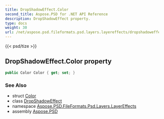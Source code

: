 ```yaml
---
title: DropShadowEffect.Color
second_title: Aspose.PSD for .NET API Reference
description: DropShadowEffect property. 
type: docs
weight: 30
url: /net/aspose.psd.fileformats.psd.layers.layereffects/dropshadoweffect/color/
---
```

{{< psd/tize >}}
## DropShadowEffect.Color property

```csharp
public Color Color { get; set; }
```

### See Also

* struct [Color](../../../aspose.psd/color/)
* class [DropShadowEffect](../)
* namespace [Aspose.PSD.FileFormats.Psd.Layers.LayerEffects](../../dropshadoweffect/)
* assembly [Aspose.PSD](../../../)



